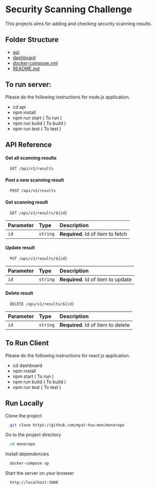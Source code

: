 # Security Scanning Challenge

This projects aims for adding and checking security scanning results.

## Folder Structure

- [api]()
- [dashboard]()
- [docker-compose.yml]()
- [README.md]()

## To run server:

Please do the following instructions for node.js application.

- cd api
- npm install
- npm run start ( To run )
- npm run build ( To build )
- npm run test ( To test )

## API Reference

#### Get all scanning results

```http
  GET /api/v1/results
```

#### Post a new scanning result

```http
  POST /api/v1/results
```

#### Get scanning result

```http
  GET /api/v1/results/${id}
```

| Parameter | Type     | Description                       |
| :-------- | :------- | :-------------------------------- |
| `id`      | `string` | **Required**. Id of item to fetch |

#### Update result

```http
  PUT /api/v1/results/${id}
```

| Parameter | Type     | Description                        |
| :-------- | :------- | :--------------------------------- |
| `id`      | `string` | **Required**. Id of item to update |

#### Delete result

```http
  DELETE /api/v1/results/${id}
```

| Parameter | Type     | Description                        |
| :-------- | :------- | :--------------------------------- |
| `id`      | `string` | **Required**. Id of item to delete |

## To Run Client

Please do the following instructions for react.js application.

- cd dashboard
- npm install
- npm start ( To run )
- npm run build ( To build )
- npm run test ( To test )

## Run Locally

Clone the project

```bash
  git clone https://github.com/myat-hsu-mon/monorepo
```

Go to the project directory

```bash
  cd monorepo
```

Install dependencies

```bash
  docker-compose up
```

Start the server on your browser

```bash
  http://localhost:3000
```
